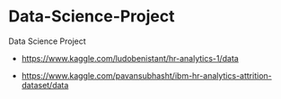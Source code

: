 # Data-Science-Project
Data Science Project 

- https://www.kaggle.com/ludobenistant/hr-analytics-1/data

- https://www.kaggle.com/pavansubhasht/ibm-hr-analytics-attrition-dataset/data
